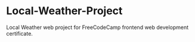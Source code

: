 # Local-Weather-Project
Local Weather web project for FreeCodeCamp frontend web development certificate.  
